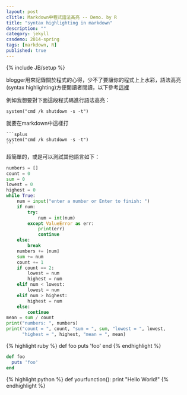 ```yaml
---
layout: post
cTitle: Markdown中程式語法高亮 -- Demo. by R
title: "syntax highlighting in markdown"
description: ""
category: jekyll
cssdemo: 2014-spring
tags: [markdown, R]
published: true
---
```

{% include JB/setup %}

blogger用來記錄關於程式的心得，少不了要讓你的程式上上水彩，語法高亮(syntax highlighting)方便閱讀者閱讀，以下參考[這裡](http://support.codebasehq.com/articles/tips-tricks/syntax-highlighting-in-markdown)

例如我想要對下面這段程式碼進行語法高亮：

```splus
system("cmd /k shutdown -s -t")
```

<!-- more -->

就要在markdown中這樣打

	```splus
	system("cmd /k shutdown -s -t")
	```
	
超簡單的，或是可以測試其他語言如下：

```python
numbers = []
count = 0
sum = 0
lowest = 0
highest = 0
while True:
	num = input("enter a number or Enter to finish: ")
	if num:
		try:
			num = int(num)
		except ValueError as err:
			print(err)
			continue
	else:
		break
	numbers += [num]
	sum += num
	count += 1
	if count == 2:
		lowest = num
		highest = num
	elif num < lowest:
		lowest = num
	elif num > highest:
		highest = num
	else:
		continue
mean = sum / count
print("numbers: ", numbers)
print("count = ", count, "sum = ", sum, "lowest = ", lowest, 
      "highest = ", highest, "mean = ", mean)
```

{% highlight ruby %}
def foo
  puts 'foo'
end
{% endhighlight %}

```ruby
def foo
  puts 'foo'
end
```

{% highlight python %}
def yourfunction():
     print "Hello World!"
{% endhighlight %}
